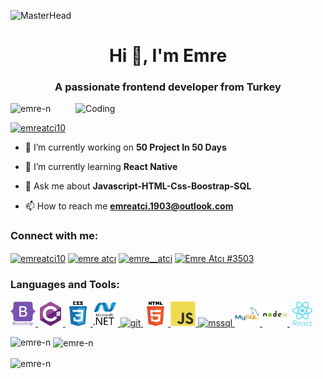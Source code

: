 ![MasterHead](https://cdn.dribbble.com/users/148731/screenshots/6662134/nowhiring-2019-dribbble.gif)
<h1 align="center">Hi 👋, I'm Emre</h1>
<h3 align="center">A passionate frontend developer from Turkey</h3>
<img align="right" alt="Coding" width="400" src="https://media3.giphy.com/media/qgQUggAC3Pfv687qPC/giphy.gif?cid=790b7611f021590a24065748eb66e718f4a7f612f11fb737&rid=giphy.gif&ct=g"

<p align="left"> <img src="https://komarev.com/ghpvc/?username=emre-n&label=Profile%20views&color=0e75b6&style=flat" alt="emre-n" /> </p>

<p align="left"> <a href="https://twitter.com/emreatci10" target="blank"><img src="https://img.shields.io/twitter/follow/emreatci10?logo=twitter&style=for-the-badge" alt="emreatci10" /></a> </p>

- 🔭 I’m currently working on **50 Project In 50 Days**

- 🌱 I’m currently learning **React Native**

- 💬 Ask me about **Javascript-HTML-Css-Boostrap-SQL**

- 📫 How to reach me **emreatci.1903@outlook.com**

<h3 align="left">Connect with me:</h3>
<p align="left">
<a href="https://twitter.com/emreatci10" target="blank"><img align="center" src="https://raw.githubusercontent.com/rahuldkjain/github-profile-readme-generator/master/src/images/icons/Social/twitter.svg" alt="emreatci10" height="30" width="40" /></a>
<a href="https://linkedin.com/in/emre atcı" target="blank"><img align="center" src="https://raw.githubusercontent.com/rahuldkjain/github-profile-readme-generator/master/src/images/icons/Social/linked-in-alt.svg" alt="emre atcı" height="30" width="40" /></a>
<a href="https://instagram.com/emre__atci" target="blank"><img align="center" src="https://raw.githubusercontent.com/rahuldkjain/github-profile-readme-generator/master/src/images/icons/Social/instagram.svg" alt="emre__atci" height="30" width="40" /></a>
<a href="https://discord.gg/Emre Atcı #3503" target="blank"><img align="center" src="https://raw.githubusercontent.com/rahuldkjain/github-profile-readme-generator/master/src/images/icons/Social/discord.svg" alt="Emre Atcı #3503" height="30" width="40" /></a>
</p>

<h3 align="left">Languages and Tools:</h3>
<p align="left"> <a href="https://getbootstrap.com" target="_blank" rel="noreferrer"> <img src="https://raw.githubusercontent.com/devicons/devicon/master/icons/bootstrap/bootstrap-plain-wordmark.svg" alt="bootstrap" width="40" height="40"/> </a> <a href="https://www.w3schools.com/cs/" target="_blank" rel="noreferrer"> <img src="https://raw.githubusercontent.com/devicons/devicon/master/icons/csharp/csharp-original.svg" alt="csharp" width="40" height="40"/> </a> <a href="https://www.w3schools.com/css/" target="_blank" rel="noreferrer"> <img src="https://raw.githubusercontent.com/devicons/devicon/master/icons/css3/css3-original-wordmark.svg" alt="css3" width="40" height="40"/> </a> <a href="https://dotnet.microsoft.com/" target="_blank" rel="noreferrer"> <img src="https://raw.githubusercontent.com/devicons/devicon/master/icons/dot-net/dot-net-original-wordmark.svg" alt="dotnet" width="40" height="40"/> </a> <a href="https://git-scm.com/" target="_blank" rel="noreferrer"> <img src="https://www.vectorlogo.zone/logos/git-scm/git-scm-icon.svg" alt="git" width="40" height="40"/> </a> <a href="https://www.w3.org/html/" target="_blank" rel="noreferrer"> <img src="https://raw.githubusercontent.com/devicons/devicon/master/icons/html5/html5-original-wordmark.svg" alt="html5" width="40" height="40"/> </a> <a href="https://developer.mozilla.org/en-US/docs/Web/JavaScript" target="_blank" rel="noreferrer"> <img src="https://raw.githubusercontent.com/devicons/devicon/master/icons/javascript/javascript-original.svg" alt="javascript" width="40" height="40"/> </a> <a href="https://www.microsoft.com/en-us/sql-server" target="_blank" rel="noreferrer"> <img src="https://www.svgrepo.com/show/303229/microsoft-sql-server-logo.svg" alt="mssql" width="40" height="40"/> </a> <a href="https://www.mysql.com/" target="_blank" rel="noreferrer"> <img src="https://raw.githubusercontent.com/devicons/devicon/master/icons/mysql/mysql-original-wordmark.svg" alt="mysql" width="40" height="40"/> </a> <a href="https://nodejs.org" target="_blank" rel="noreferrer"> <img src="https://raw.githubusercontent.com/devicons/devicon/master/icons/nodejs/nodejs-original-wordmark.svg" alt="nodejs" width="40" height="40"/> </a> <a href="https://reactjs.org/" target="_blank" rel="noreferrer"> <img src="https://raw.githubusercontent.com/devicons/devicon/master/icons/react/react-original-wordmark.svg" alt="react" width="40" height="40"/> </a> </p>

<p><img align="left" src="https://github-readme-stats.vercel.app/api/top-langs?username=emre-n&show_icons=true&locale=en&layout=compact" alt="emre-n" /></p>

<p>&nbsp;<img align="center" src="https://github-readme-stats.vercel.app/api?username=emre-n&show_icons=true&locale=en" alt="emre-n" /></p>

<p><img align="center" src="https://github-readme-streak-stats.herokuapp.com/?user=emre-n&" alt="emre-n" /></p>
